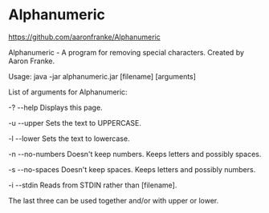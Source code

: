 
# Alphanumeric

https://github.com/aaronfranke/Alphanumeric

Alphanumeric - A program for removing special characters. Created by Aaron Franke.

Usage: java -jar alphanumeric.jar [filename] [arguments] 
 
List of arguments for Alphanumeric: 
 
 -? --help         Displays this page. 
 
 -u --upper        Sets the text to UPPERCASE. 
 
 -l --lower        Sets the text to lowercase. 
 
 -n --no-numbers   Doesn't keep numbers. Keeps letters and possibly spaces. 
 
 -s --no-spaces    Doesn't keep spaces. Keeps letters and possibly numbers. 
 
 -i --stdin        Reads from STDIN rather than [filename]. 
 
The last three can be used together and/or with upper or lower. 




